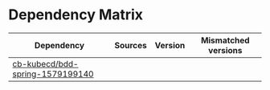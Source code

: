 # Dependency Matrix

Dependency | Sources | Version | Mismatched versions
---------- | ------- | ------- | -------------------
[cb-kubecd/bdd-spring-1579199140](https://github.com/cb-kubecd/bdd-spring-1579199140.git) |  | []() | 
